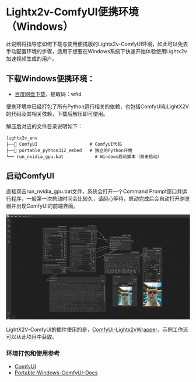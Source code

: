 # Lightx2v-ComfyUI便携环境（Windows）

此说明将指导您如何下载与使用便携版的Lightx2v-ComfyUI环境，如此可以免去手动配置环境的步骤，适用于想要在Windows系统下快速开始体验使用Lightx2v加速视频生成的用户。



## 下载Windows便携环境：

- [百度网盘下载](https://pan.baidu.com/s/1FVlicTXjmXJA1tAVvNCrBw?pwd=wfid)，提取码：wfid

便携环境中已经打包了所有Python运行相关的依赖，也包括ComfyUI和LightX2V的代码及其相关依赖，下载后解压即可使用。

解压后对应的文件目录说明如下：

```shell
lightx2v_env
├──📂 ComfyUI                    # ComfyUI代码
├──📂 portable_python312_embed   # 独立的Python环境
└── run_nvidia_gpu.bat            # Windows启动脚本（双击启动）
```

## 启动ComfyUI

直接双击run_nvidia_gpu.bat文件，系统会打开一个Command Prompt窗口并运行程序，一般第一次启动时间会比较久，请耐心等待，启动完成后会自动打开浏览器并出现ComfyUI的前端界面。

![i2v示例工作流](../../../../assets/figs/portabl_windows/pic1.png)

LightX2V-ComfyUI的插件使用的是，[ComfyUI-Lightx2vWrapper](https://github.com/ModelTC/ComfyUI-Lightx2vWrapper)，示例工作流可以从此项目中获取。

### 环境打包和使用参考
- [ComfyUI](https://github.com/comfyanonymous/ComfyUI)
- [Portable-Windows-ComfyUI-Docs](https://docs.comfy.org/zh-CN/installation/comfyui_portable_windows#portable-%E5%8F%8A%E8%87%AA%E9%83%A8%E7%BD%B2)